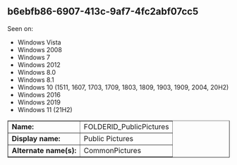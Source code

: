 ## b6ebfb86-6907-413c-9af7-4fc2abf07cc5

Seen on:
* Windows Vista
* Windows 2008
* Windows 7
* Windows 2012
* Windows 8.0
* Windows 8.1
* Windows 10 (1511, 1607, 1703, 1709, 1803, 1809, 1903, 1909, 2004, 20H2)
* Windows 2016
* Windows 2019
* Windows 11 (21H2)

<table border="1" class="docutils">
  <tbody>
    <tr>
      <td><b>Name:</b></td>
      <td>FOLDERID_PublicPictures</td>
    </tr>
    <tr>
      <td><b>Display name:</b></td>
      <td>Public Pictures</td>
    </tr>
    <tr>
      <td><b>Alternate name(s):</b></td>
      <td>CommonPictures</td>
    </tr>
  </tbody>
</table>

